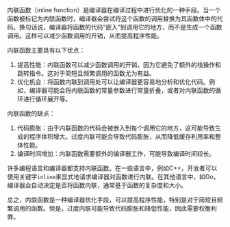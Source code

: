 内联函数（inline function）是编译器在编译过程中进行优化的一种手段。当一个函数被标记为内联函数时，编译器会尝试将这个函数的调用替换为其函数体中的代码。换句话说，编译器将函数的代码“嵌入”到调用它的地方，而不是生成一个函数调用。这样可以减少函数调用的开销，从而提高程序性能。

内联函数主要具有以下优点：

1. 提高性能：内联函数可以减少函数调用的开销，因为它避免了额外的栈操作和跳转指令。这对于简短且频繁调用的函数尤为有益。
2. 优化机会：将函数内联到调用处可以让编译器更容易地分析和优化代码。例如，编译器可能会将内联函数的常量参数进行常量折叠，或者对内联函数的循环进行循环展开等。

内联函数的缺点：

1. 代码膨胀：由于内联函数的代码会被嵌入到每个调用它的地方，这可能导致生成的程序体积增大。过度内联可能会导致代码膨胀，从而降低缓存利用率和整体性能。
2. 编译时间增加：内联函数需要额外的编译器工作，可能导致编译时间较长。

许多编程语言和编译器都支持内联函数。在一些语言中，例如C++，开发者可以使用关键字`inline`来显式地请求编译器对函数进行内联。在其他语言中，如Go，编译器会自动决定是否将函数内联，通常基于函数的复杂度和大小。

总之，内联函数是一种编译器优化手段，可以提高程序性能，特别是对于简短且频繁调用的函数。但是，过度内联可能导致代码膨胀和降低性能，因此需要权衡利弊。